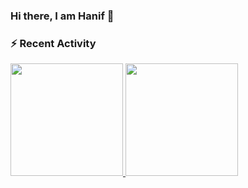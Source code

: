 ### Hi there, I am Hanif 👋

<!--
**hanifanrn/hanifanrn** is a ✨ _special_ ✨ repository because its `README.md` (this file) appears on your GitHub profile.

Here are some ideas to get you started:

- 🔭 I’m currently working on ...
- 🌱 I’m currently learning ...
- 👯 I’m looking to collaborate on ...
- 🤔 I’m looking for help with ...
- 💬 Ask me about ...
- 📫 How to reach me: ...
- 😄 Pronouns: ...
- ⚡ Fun fact: ...
-->

### :zap: Recent Activity

<p align="left">
<a href="https://github.com/hanifanrn">
  <img height="180em" src="https://github-readme-stats-eight-theta.vercel.app/api?username=hanifanrn&show_icons=true&theme=dark&include_all_commits=true&count_private=true"/>
  <img height="180em" src="https://github-readme-stats-eight-theta.vercel.app/api/top-langs/?username=hanifanrn&layout=compact&langs_count=8&theme=dark&hide=jupyter%20notebook,html,css,scss,makefile"/>
</a>
</p>
